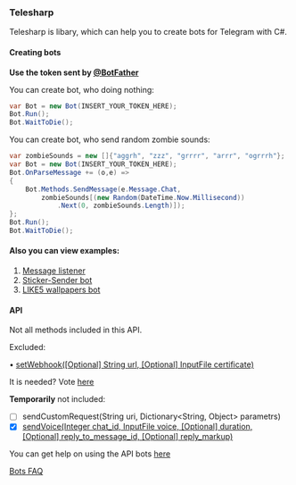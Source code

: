 ### Telesharp 
Telesharp is libary, which can help you to create bots for Telegram with C#.

#### Creating bots
<b>Use the token sent by [@BotFather](http://telegram.me/BotFather)</b>


You can create bot, who doing nothing:

```csharp
var Bot = new Bot(INSERT_YOUR_TOKEN_HERE);
Bot.Run();
Bot.WaitToDie();
```

You can create bot, who send random zombie sounds:
```csharp
var zombieSounds = new []{"aggrh", "zzz", "grrrr", "arrr", "ogrrrh"};
var Bot = new Bot(INSERT_YOUR_TOKEN_HERE);
Bot.OnParseMessage += (o,e) =>
{
    Bot.Methods.SendMessage(e.Message.Chat, 
        zombieSounds[(new Random(DateTime.Now.Millisecond))
            .Next(0, zombieSounds.Length)]);    
};
Bot.Run();
Bot.WaitToDie();
```

#### Also you can view examples:

1. [Message listener](https://github.com/DaFri-Nochiterov/Telesharp/wiki/Create-message-listener-bot-and-upgrade-it-to-sticker-sender-bot#create-message-listener-bot-and-upgrade-it-to-sticker-sender-bot>)
2. [Sticker-Sender bot](https://github.com/DaFri-Nochiterov/Telesharp/wiki/Create-message-listener-bot-and-upgrade-it-to-sticker-sender-bot#upgrade-bot)
3. [LIKE5 wallpapers bot](https://github.com/DaFri-Nochiterov/LIKE5Bot_Telegram)

#### API

Not all methods included in this API.

Excluded:

• [setWebhook([Optional] String url, [Optional] InputFile certificate)](https://core.telegram.org/bots/api#setwebhook)

It is needed? Vote [here](https://github.com/DaFri-Nochiterov/Telesharp/issues/1)

<b>Temporarily</b> not included:
- [ ] sendCustomRequest(String uri, Dictionary&lt;String, Object&gt; parametrs)
- [x] [sendVoice(Integer chat_id, InputFile voice, [Optional] duration, [Optional] reply_to_message_id, [Optional] reply_markup)](https://core.telegram.org/bots/api#sendvoice)

You can get help on using the API bots [here](https://core.telegram.org/bots/api)

[Bots FAQ](https://core.telegram.org/bots/faq)